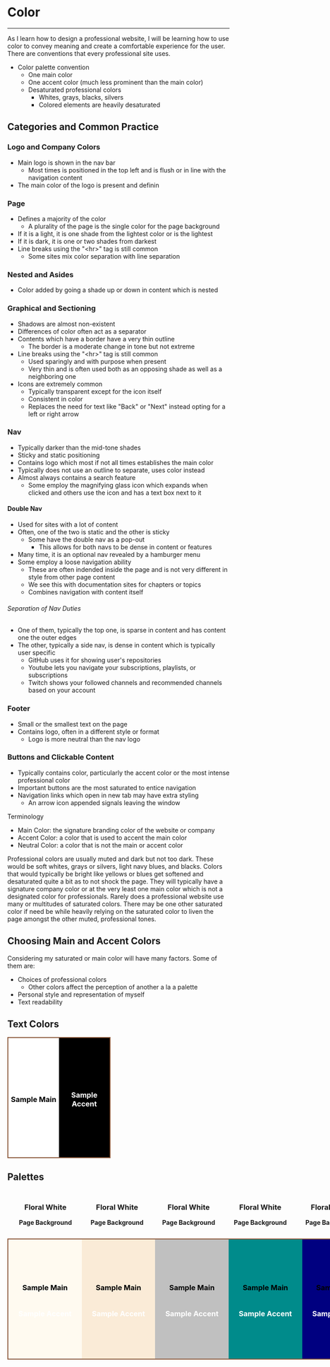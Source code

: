 # Color

------------------------------------------------------------------------------
As I learn how to design a professional website, I will be learning how to use
color to convey meaning and create a comfortable experience for the user. 
There are conventions that every professional site uses.
- Color palette convention
  - One main color
  - One accent color (much less prominent than the main color)
  - Desaturated professional colors
    - Whites, grays, blacks, silvers
    - Colored elements are heavily desaturated

## Categories and Common Practice

### Logo and Company Colors
- Main logo is shown in the nav bar
  - Most times is positioned in the top left and is flush or in line with the
    navigation content
- The main color of the logo is present and definin

### Page
- Defines a majority of the color
  - A plurality of the page is the single color for the page background
- If it is a light, it is one shade from the lightest color or is the lightest
- If it is dark, it is one or two shades from darkest
- Line breaks using the "\<hr>" tag is still common
  - Some sites mix color separation with line separation 

### Nested and Asides
- Color added by going a shade up or down in content which is nested

### Graphical and Sectioning
- Shadows are almost non-existent
- Differences of color often act as a separator
- Contents which have a border have a very thin outline
  - The border is a moderate change in tone but not extreme
- Line breaks using the "\<hr>" tag is still common
  - Used sparingly and with purpose when present
  - Very thin and is often used both as an opposing shade as well as a 
    neighboring one
- Icons are extremely common
  - Typically transparent except for the icon itself
  - Consistent in color
  - Replaces the need for text like "Back" or "Next" instead opting for a 
    left or right arrow

### Nav
- Typically darker than the mid-tone shades
- Sticky and static positioning
- Contains logo which most if not all times establishes the main color
- Typically does not use an outline to separate, uses color instead
- Almost always contains a search feature
  - Some employ the magnifying glass icon which expands when clicked and 
    others use the icon and has a text box next to it
#### Double Nav
- Used for sites with a lot of content
- Often, one of the two is static and the other is sticky
  - Some have the double nav as a pop-out
    - This allows for both navs to be dense in content or features
- Many time, it is an optional nav revealed by a hamburger menu
- Some employ a loose navigation ability
  - These are often indended inside the page and is not very different in 
    style from other page content
  - We see this with documentation sites for chapters or topics
  - Combines navigation with content itself

###### Separation of Nav Duties
- One of them, typically the top one, is sparse in content and has content one
  the outer edges
- The other, typically a side nav, is dense in content which is typically
  user specific
  - GitHub uses it for showing user's repositories
  - Youtube lets you navigate your subscriptions, playlists, or subscriptions
  - Twitch shows your followed channels and recommended channels based on your
    account



### Footer
- Small or the smallest text on the page
- Contains logo, often in a different style or format
  - Logo is more neutral than the nav logo
### Buttons and Clickable Content
- Typically contains color, particularly the accent color or the most intense
  professional color
- Important buttons are the most saturated to entice navigation
- Navigation links which open in new tab may have extra styling
  - An arrow icon appended signals leaving the window



Terminology
- Main Color: the signature branding color of the website or company
- Accent Color: a color that is used to accent the main color
- Neutral Color: a color that is not the main or accent color

Professional colors are usually muted and dark but not too dark. These would 
be soft whites, grays or silvers, light navy blues, and blacks. Colors that 
would typically be bright like yellows or blues get softened and desaturated
quite a bit as to not shock the page. They will typically have a signature
company color or at the very least one main color which is not a designated
color for professionals. Rarely does a professional website use many or 
multitudes of saturated colors. There may be one other saturated color if need
be while heavily relying on the saturated color to liven the page amongst the
other muted, professional tones.

## Choosing Main and Accent Colors

Considering my saturated or main color will have many factors. Some of them
are:
- Choices of professional colors
  - Other colors affect the perception of another a la a palette
- Personal style and representation of myself
- Text readability

## Text Colors
<section style="width: 230px; height: 270px;
                display: inline-flex;
                flex-direction: row;
                align-items: center;
                text-align: center;
                justify-content: center;
                border: rgb(139,88,58) solid 2px">
<div style="background-color: white;
            height: 100%; width: 50%;
            display: flex;
            align-items: center;
            justify-content: center">
<h3 style="color: black;">Sample Main</h3>
</div>
<div style="background-color: black;
            height: 100%; 
            width: 50%;
            display: flex;
            align-items: center;
            justify-content: center">
<h3 style="color: white">Sample Accent</h3>
</div>
</section>

## Palettes
<section style="width: 975px; height: 100px;
                margin: 1%;
                padding: 0;
                display: inline-flex;
                flex-direction: row;
                align-items: center;
                text-align: center;
                justify-content: center;">
<div style="height: 100%; 
            width: 20%;
            display: flex;
            align-items: center;
            justify-content: center;
            flex-direction: column;">
<h3 style="padding: 0; margin: 5%;">Floral White</h3>
<h4 style="padding: 0; margin: 5%;">Page Background</h4>
</div>
<div style="height: 100%; 
            width: 20%;
            display: flex;
            align-items: center;
            justify-content: center;
            flex-direction: column;">
<h3 style="padding: 0; margin: 5%;">Floral White</h3>
<h4 style="padding: 0; margin: 5%;">Page Background</h4>
</div>
<div style="height: 100%; 
            width: 20%;
            display: flex;
            align-items: center;
            justify-content: center;
            flex-direction: column;">
<h3 style="padding: 0; margin: 5%;">Floral White</h3>
<h4 style="padding: 0; margin: 5%;">Page Background</h4>
</div>
<div style="height: 100%; 
            width: 20%;
            display: flex;
            align-items: center;
            justify-content: center;
            flex-direction: column;">
<h3 style="padding: 0; margin: 5%;">Floral White</h3>
<h4 style="padding: 0; margin: 5%;">Page Background</h4>
</div>
<div style="height: 100%; 
            width: 20%;
            display: flex;
            align-items: center;
            justify-content: center;
            flex-direction: column;">
<h3 style="padding: 0; margin: 5%;">Floral White</h3>
<h4 style="padding: 0; margin: 5%;">Page Background</h4>
</div>
<div style="height: 100%; 
            width: 20%;
            display: flex;
            align-items: center;
            justify-content: center;
            flex-direction: column;">
<h3 style="padding: 0; margin: 5%;">Floral White</h3>
<h4 style="padding: 0; margin: 5%;">Page Background</h4>
</div>
</section>
<section style="width: 1000px; height: 270px;
                display: inline-flex;
                flex-direction: row;
                align-items: center;
                text-align: center;
                justify-content: center;
                border: rgb(139,88,58) solid 2px">
<div style="background-color: floralwhite;
            height: 100%; 
            width: 20%;
            display: flex;
            align-items: center;
            justify-content: center;
            flex-direction: column;">
<h3 style="color: black;">Sample Main</h3>
<h3 style="color: white">Sample Accent</h3>
</div>
<div style="background-color: antiquewhite;
            height: 100%; width: 20%;
            display: flex;
            align-items: center;
            justify-content: center;
            flex-direction: column;">
<h3 style="color: black;">Sample Main</h3>
<h3 style="color: white">Sample Accent</h3>
</div>
<div style="background-color: silver;
            height: 100%; 
            width: 20%;
            display: flex;
            align-items: center;
            justify-content: center;
            flex-direction: column;">
<h3 style="color: black;">Sample Main</h3>
<h3 style="color: white">Sample Accent</h3>
</div>
<div style="background-color: darkcyan;
            height: 100%; width: 20%;
            display: flex;
            align-items: center;
            justify-content: center;
            flex-direction: column;">
<h3 style="color: black;">Sample Main</h3>
<h3 style="color: white">Sample Accent</h3>
</div>
<div style="background-color: navy;
            height: 100%; 
            width: 20%;
            display: flex;
            align-items: center;
            justify-content: center;
            flex-direction: column;">
<h3 style="color: black;">Sample Main</h3>
<h3 style="color: white">Sample Accent</h3>
</div>
<div style="background-color: black;
            height: 100%; 
            width: 20%;
            display: flex;
            align-items: center;
            justify-content: center;
            flex-direction: column;">
<h3 style="color: black;">Sample Main</h3>
<h3 style="color: white">Sample Accent</h3>
</div>
</section>